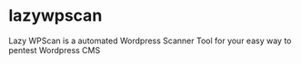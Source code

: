 # lazywpscan
Lazy WPScan is a automated Wordpress Scanner Tool for your easy way to pentest Wordpress CMS
